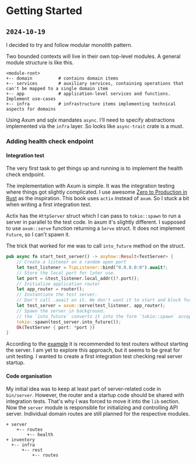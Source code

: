 # Getting Started

## `2024-10-19`

I decided to try and follow modular monolith pattern.

Two bounded contexts will live in their own top-level modules.
A general module structure is like this.

```
<module-root>
+-- domain          # contains domain items
+-- services        # auxiliary services, containing operations that can't be mapped to a single domain item
+-- app             # application-level services and functions. Implement use-cases
+-- infra           # infrastructure items implementing technical aspects for domains
```

Using Axum and sqlx mandates `async`. 
I'll need to specify abstractions implemented via the `infra` layer. 
So looks like `async-trait` crate is a must.

### Adding health check endpoint

#### Integration test

The very first task to get things up and running is to implement the health check endpoint.

The implementation with Axum is simple. It was the integration testing where things got slightly complicated.
I use awesome [Zero to Production in Rust](https://www.zero2prod.com/index.html) as the inspiration.
This book uses `actix` instead of `axum`. So I stuck a bit when writing a first integration test.

Actix has the `HttpServer` struct which I can pass to `tokio::spawn` to run a server in parallel to the test code.
In axum it's slightly different. I supposed to use `axum::serve` function returning a `Serve` struct. 
It does not implement `Future`, so I can't spawn it.

The trick that worked for me was to call `into_future` method on the struct.

```rust
pub async fn start_test_server() -> anyhow::Result<TestServer> {
    // Create a listener on a random open port
    let test_listener = TcpListener::bind("0.0.0.0:0").await?;
    // Store the local port for later use.
    let port = &test_listener.local_addr()?.port();
    // Initialize application router
    let app_router = router();
    // Instantiate the test server.
    // Don't call .await on it. We don't want it to start and block further processing.
    let test_server = axum::serve(test_listener, app_router);
    // Spawn the server in background.
    // the `into_future` converts it into the form `tokio::spawn` accepts.
    tokio::spawn(test_server.into_future());
    Ok(TestServer { port: *port })
}
```

According to the [example](https://github.com/tokio-rs/axum/blob/main/examples/testing/src/main.rs) it is recommended to test routers without starting the server.
I am yet to explore this approach, but it seems to be great for unit testing.
I wanted to create a first integration test checking real server startup.

#### Code organisation

My initial idea was to keep at least part of server-related code in `bin/server`.
However, the router and a startup code should be shared with integration tests.
That's why I was forced to move it into the `lib` section.
Now the `server` module is responsible for initializing and controlling API server.
Individual domain routes are still planned for the respective modules.

```
+ server
    +-- routes
        +-- health
+ inventory
  +-- infra
      +-- rest
          +-- routes
```